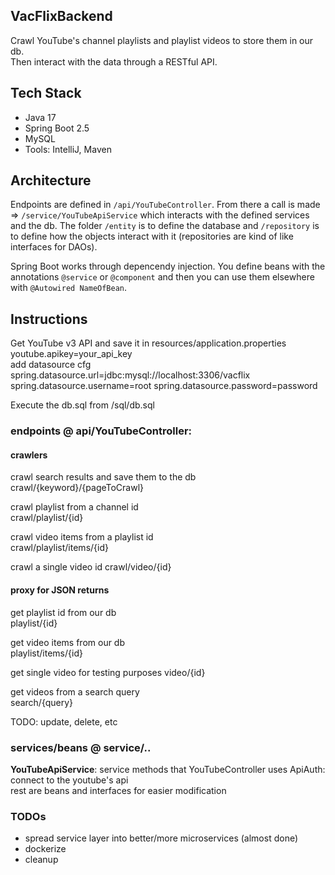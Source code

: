 ## VacFlixBackend
Crawl YouTube's channel playlists and playlist videos to store them in our db.  
Then interact with the data through a RESTful API.

## Tech Stack  
- Java 17
- Spring Boot 2.5
- MySQL
- Tools: IntelliJ, Maven

## Architecture
Endpoints are defined in `/api/YouTubeController`. From there a call is made =>
 `/service/YouTubeApiService` which interacts with the defined services and the db.
The folder `/entity` is to define the database and `/repository` is to define how
the objects interact with it (repositories are kind of like interfaces for DAOs).  
  
Spring Boot works through depencendy injection. You define beans with the annotations
 `@service` or `@component` and then you can use them elsewhere with `@Autowired NameOfBean`.

## Instructions
Get YouTube v3 API and save it in resources/application.properties    
youtube.apikey=your_api_key  
add datasource cfg  
spring.datasource.url=jdbc:mysql://localhost:3306/vacflix
spring.datasource.username=root
spring.datasource.password=password  

Execute the db.sql from /sql/db.sql


### endpoints @ api/YouTubeController:
#### crawlers

crawl search results and save them to the db  
crawl/{keyword}/{pageToCrawl}

crawl playlist from a channel id  
crawl/playlist/{id}

crawl video items from a playlist id  
crawl/playlist/items/{id}

crawl a single video id
crawl/video/{id}

#### proxy for JSON returns
get playlist id from our db  
playlist/{id}

get video items from our db  
playlist/items/{id}

get single video for testing purposes
video/{id}

get videos from a search query  
search/{query}

TODO: update, delete, etc

### services/beans @ service/.. 
**YouTubeApiService**: service methods that YouTubeController uses
ApiAuth: connect to the youtube's api  
rest are beans and interfaces for easier modification

### TODOs
- spread service layer into better/more microservices (almost done)
- dockerize
- cleanup